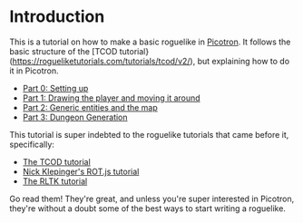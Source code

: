 # Introduction
This is a tutorial on how to make a basic roguelike in [Picotron](https://www.lexaloffle.com/picotron.php). It follows the basic structure of the [TCOD tutorial}(https://rogueliketutorials.com/tutorials/tcod/v2/), but explaining how to do it in Picotron.

- [Part 0: Setting up](./part-0/part-0.html)
- [Part 1: Drawing the player and moving it around](./part-1/part-1.html)
- [Part 2: Generic entities and the map](./part-2/part-2.html)
- [Part 3: Dungeon Generation](./part-3/part-3.html)


This tutorial is super indebted to the roguelike tutorials that came before it, specifically:
- [The TCOD tutorial](https://rogueliketutorials.com/tutorials/tcod/v2/)
- [Nick Klepinger's ROT.js tutorial](https://klepinger.dev/rotjs-tutorial)
- [The RLTK tutorial](https://bfnightly.bracketproductions.com/rustbook/)

Go read them! They're great, and unless you're super interested in Picotron, they're without a doubt some of the best ways to start writing a roguelike.
